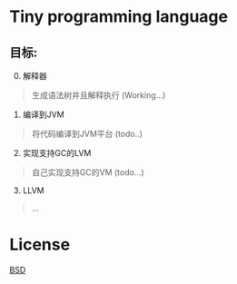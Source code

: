 Tiny programming language
==================

目标:
------------------
0. 解释器
>生成语法树并且解释执行 (Working...)
1. 编译到JVM
>将代码编译到JVM平台 (todo..)
2. 实现支持GC的LVM
>自己实现支持GC的VM (todo...)
3. LLVM
>...

License
=================
[BSD][1]

[1]:http://opensource.org/licenses/BSD-2-Clause